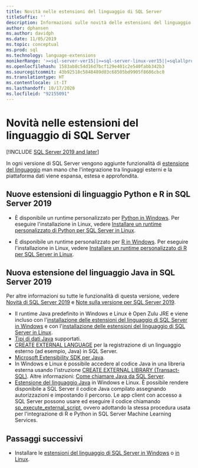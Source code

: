 ```yaml
---
title: Novità nelle estensioni del linguaggio di SQL Server
titleSuffix: ''
description: Informazioni sulle novità delle estensioni del linguaggio di SQL Server che espande, estende e approfondisce l'integrazione tra i linguaggi esterni e la piattaforma dati.
author: dphansen
ms.author: davidph
ms.date: 11/05/2019
ms.topic: conceptual
ms.prod: sql
ms.technology: language-extensions
monikerRange: '>=sql-server-ver15||>=sql-server-linux-ver15||=sqlallproducts-allversions'
ms.openlocfilehash: 1583ab8c54d16d7bcf129e401c2e540fabb342b3
ms.sourcegitcommit: 43b92518c5848489d03c68505bd9905f8686cbc0
ms.translationtype: HT
ms.contentlocale: it-IT
ms.lasthandoff: 10/17/2020
ms.locfileid: "92155091"
---
```

# <a name="whats-new-in-sql-server-language-extensions"></a>Novità nelle estensioni del linguaggio di SQL Server
[!INCLUDE [SQL Server 2019 and later](../includes/applies-to-version/sqlserver2019.md)]

In ogni versione di SQL Server vengono aggiunte funzionalità di [estensione del linguaggio](language-extensions-overview.md) man mano che l'integrazione tra linguaggi esterni e la piattaforma dati viene espansa, estesa e approfondita.

## <a name="new-python-and-r-language-extensions-in-sql-server-2019"></a>Nuove estensioni di linguaggio Python e R in SQL Server 2019

+ È disponibile un runtime personalizzato per [Python in Windows](../machine-learning/install/custom-runtime-python.md). Per eseguire l'installazione in Linux, vedere [Installare un runtime personalizzato di Python per SQL Server in Linux](../machine-learning/install/custom-runtime-python.md?view=sql-server-linux-ver15&preserve-view=true).

+ È disponibile un runtime personalizzato per [R in Windows](../machine-learning/install/custom-runtime-r.md). Per eseguire l'installazione in Linux, vedere [Installare un runtime personalizzato di R per SQL Server in Linux](../machine-learning/install/custom-runtime-r.md?view=sql-server-linux-ver15&preserve-view=true).


## <a name="new-java-language-extension-in-sql-server-2019"></a>Nuova estensione del linguaggio Java in SQL Server 2019

Per altre informazioni su tutte le funzionalità di questa versione, vedere [Novità di SQL Server 2019](../sql-server/what-s-new-in-sql-server-ver15.md) e [Note sulla versione per SQL Server 2019](../sql-server/sql-server-version-15-release-notes.md).

- Il runtime Java predefinito in Windows e Linux è Open Zulu JRE e viene incluso con l'[installazione delle estensioni del linguaggio di SQL Server in Windows](install/windows-java.md) e con l'[installazione delle estensioni del linguaggio di SQL Server in Linux](../linux/sql-server-linux-setup-language-extensions-java.md).
- [Tipi di dati Java](how-to/java-to-sql-data-types.md) supportati.
- [CREATE EXTERNAL LANGUAGE](../t-sql/statements/create-external-language-transact-sql.md) per la registrazione di un linguaggio esterno (ad esempio, Java) in SQL Server.
- [Microsoft Extensibility SDK per Java](how-to/extensibility-sdk-java-sql-server.md).
- In Windows e Linux è possibile accedere al codice Java in una libreria esterna usando l'istruzione [CREATE EXTERNAL LIBRARY (Transact-SQL)](../t-sql/statements/create-external-library-transact-sql.md). Altre informazioni: [Come chiamare Java da SQL Server](how-to/call-java-from-sql.md).
- [Estensione del linguaggio Java](language-extensions-overview.md) in Windows e Linux. È possibile rendere disponibile a SQL Server il codice Java compilato assegnando autorizzazioni e impostando il percorso. Le app client con accesso a SQL Server possono usare ed eseguire il codice chiamando [sp_execute_external_script](../relational-databases/system-stored-procedures/sp-execute-external-script-transact-sql.md), ovvero adottando la stessa procedura usata per l'integrazione di R e Python in SQL Server Machine Learning Services.

## <a name="next-steps"></a>Passaggi successivi

+ Installare le [estensioni del linguaggio di SQL Server in Windows](install/windows-java.md) o [in Linux](../linux/sql-server-linux-setup-language-extensions-java.md).